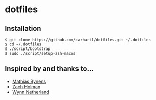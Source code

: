 # dotfiles

## Installation

    $ git clone https://github.com/carhartl/dotfiles.git ~/.dotfiles
    $ cd ~/.dotfiles
    $ ./script/bootstrap
    $ sudo ./script/setup-zsh-macos

## Inspired by and thanks to…

- [Mathias Bynens](https://github.com/mathiasbynens/dotfiles)
- [Zach Holman](https://github.com/holman/dotfiles)
- [Wynn Netherland](https://github.com/pengwynn/dotfiles)
